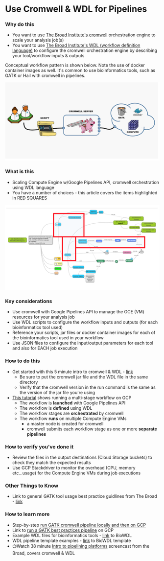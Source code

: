 # Use Cromwell & WDL for Pipelines

### Why do this
 - You want to use [The Broad Institute's cromwell](https://github.com/broadinstitute/cromwell) orchestration engine to scale your analysis job(s)
 - You want to use [The Broad Institute's WDL (workflow definition language)](https://software.broadinstitute.org/wdl) to configure the cromwell orchestration engine by describing your tool/workflow inputs & outputs

 Conceptual workflow pattern is shown below.  Note the use of docker container images as well.  It's common to use bioinformatics tools, such as GATK or Hail with cromwell in pipelines.

 [![wdl-cromwell](/images/wdl-cromwell.png)]()

### What is this
 - Scaling Compute Engine w/Google Pipelines API, cromwell orchestration using WDL language
 - You have a number of choices - this article covers the items highlighted in RED SQUARES

[![cromwell](/images/cromwell.png)]()

### Key considerations
 - Use cromwell with Google Pipelines API to manage the GCE (VM) resources for your analysis job
 - Use WDL scripts to configure the workflow inputs and outputs (for each bioinformatics tool used)
 - Reference your scripts, jar files or docker container images for each of the bioinformatics tool used in your workflow
 - Use JSON files to configure the input/output parameters for each tool and also for EACH job execution

### How to do this
 - Get started with this 5 minute intro to cromwell & WDL - [link](https://cromwell.readthedocs.io/en/stable/tutorials/FiveMinuteIntro/)
     - Be sure to put the cromwell jar file and the WDL file in the same directory
     - Verify that the cromwell version in the run command is the same as the version of the jar file you're using
 - [This tutorial](https://wdl-runner.readthedocs.io/en/latest/GettingStarted/TutorialOverview/#tutorial-scenario) shows running a multi-stage workflow on GCP
    - The workflow is **launched** with Google Pipelines API
    - The workflow is **defined** using WDL
    - The workflow stages are **orchestrated** by cromwell
    - The workflow **runs** on multiple Compute Engine VMs
      - a master node is created for cromwell
      - cromwell submits each workflow stage as one or more **separate pipelines**

### How to verify you've done it
 - Review the files in the output destinations (Cloud Storage buckets) to check they match the expected results
 - Use GCP Stackdriver to monitor the overhead (CPU, memory etc...usage) for the Compute Engine VMs during job executions

### Other Things to Know
 - Link to general GATK tool usage best practice guidlines from The Broad - [link](https://software.broadinstitute.org/gatk/best-practices/)

### How to learn more
 - Step-by-step [run GATK cromwell pipeline locally and then on GCP](https://software.broadinstitute.org/gatk/documentation/article?id=12521)
 - Link to [run a GATK best practices pipeline](https://cloud.google.com/genomics/docs/tutorials/gatk) on GCP
 - Example WDL files for bioinformatics tools - [link](https://github.com/biowdl/tasks) to BioWDL
 - WDL pipeline template examples - [link](https://github.com/biowdl/pipeline-template) to BioWDL template
 - 📺Watch 38 minute [Intro to pipelining platforms](https://www.youtube.com/watch?v=HNONc2cmIO8&t=9s) screencast from the Broad, covers cromwell & WDL
